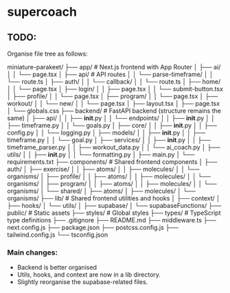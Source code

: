 # supercoach

## TODO:

Organise file tree as follows:

miniature-parakeet/
├── app/ # Next.js frontend with App Router
│ ├── ai/
│ │ └── page.tsx
│ ├── api/ # API routes
│ │ └── parse-timeframe/
│ │ └── route.ts
│ ├── auth/
│ │ └── callback/
│ │ └── route.ts
│ ├── home/
│ │ └── page.tsx
│ ├── login/
│ │ ├── page.tsx
│ │ └── submit-button.tsx
│ ├── profile/
│ │ └── page.tsx
│ ├── program/
│ │ └── page.tsx
│ ├── workout/
│ │ └── new/
│ │ └── page.tsx
│ ├── layout.tsx
│ ├── page.tsx
│ └── globals.css
├── backend/ # FastAPI backend (structure remains the same)
│ ├── api/
│ │ ├── **init**.py
│ │ └── endpoints/
│ │ ├── **init**.py
│ │ ├── timeframe.py
│ │ └── goals.py
│ ├── core/
│ │ ├── **init**.py
│ │ ├── config.py
│ │ └── logging.py
│ ├── models/
│ │ ├── **init**.py
│ │ ├── timeframe.py
│ │ └── goal.py
│ ├── services/
│ │ ├── **init**.py
│ │ ├── timeframe_parser.py
│ │ ├── workout_data.py
│ │ └── ai_coach.py
│ ├── utils/
│ │ ├── **init**.py
│ │ └── formatting.py
│ ├── main.py
│ └── requirements.txt
├── components/ # Shared frontend components
│ ├── auth/
│ ├── exercise/
│ │ ├── atoms/
│ │ ├── molecules/
│ │ └── organisms/
│ ├── profile/
│ │ ├── atoms/
│ │ ├── molecules/
│ │ └── organisms/
│ ├── program/
│ │ ├── atoms/
│ │ ├── molecules/
│ │ └── organisms/
│ └── shared/
│ ├── atoms/
│ ├── molecules/
│ └── organisms/
├── lib/ # Shared frontend utilities and hooks
│ ├── context/
│ ├── hooks/
│ └── utils/
│ ├── supabase/
│ └── supabaseFunctions/
├── public/ # Static assets
├── styles/ # Global styles
├── types/ # TypeScript type definitions
├── .gitignore
├── README.md
├── middleware.ts
├── next.config.js
├── package.json
├── postcss.config.js
├── tailwind.config.js
└── tsconfig.json

### Main changes:

- Backend is better organised
- Utils, hooks, and context are now in a lib directory.
- Slightly reorganise the supabase-related files.
